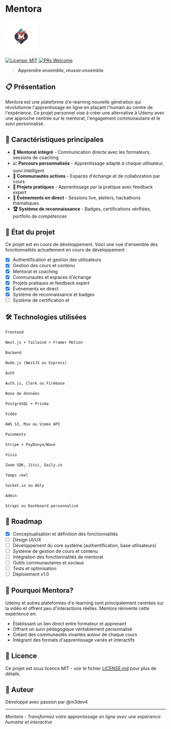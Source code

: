 # Mentora

![Mentora Logo](./mentorat.png)

[![License: MIT](https://img.shields.io/badge/License-MIT-yellow.svg)](https://opensource.org/licenses/MIT)
[![PRs Welcome](https://img.shields.io/badge/PRs-welcome-brightgreen.svg)](http://makeapullrequest.com)

> **Apprendre ensemble, réussir ensemble**

## 📋 Présentation

Mentora est une plateforme d'e-learning nouvelle génération qui révolutionne l'apprentissage en ligne en plaçant l'humain au centre de l'expérience. Ce projet personnel vise à créer une alternative à Udemy avec une approche centrée sur le mentorat, l'engagement communautaire et le suivi personnalisé.

## 🌟 Caractéristiques principales

- **🤝 Mentorat intégré** - Communication directe avec les formateurs, sessions de coaching
- **📈 Parcours personnalisés** - Apprentissage adapté à chaque utilisateur, suivi intelligent
- **👥 Communautés actives** - Espaces d'échange et de collaboration par cours
- **🎯 Projets pratiques** - Apprentissage par la pratique avec feedback expert
- **🔴 Événements en direct** - Sessions live, ateliers, hackathons thématiques
- **🏆 Système de reconnaissance** - Badges, certifications vérifiées, portfolio de compétences

## 🚀 État du projet

Ce projet est en cours de développement. Voici une vue d'ensemble des fonctionnalités actuellement en cours de développement :
- [x] Authentification et gestion des utilisateurs
- [x] Gestion des cours et contenu
- [x] Mentorat et coaching
- [x] Communautés et espaces d'échange
- [x] Projets pratiques et feedback expert
- [x] Événements en direct
- [x] Système de reconnaissance et badges
- [ ] Système de certification et 

## 🛠️ Technologies utilisées
```
Frontend

Next.js + Tailwind + Framer Motion

Backend

Node.js (NestJS ou Express)

Auth

Auth.js, Clerk ou Firebase

Base de données

PostgreSQL + Prisma

Vidéo

AWS S3, Mux ou Vimeo API

Paiements

Stripe + PayDunya/Wave

Visio

Zoom SDK, Jitsi, Daily.co

Temps réel

Socket.io ou Ably

Admin

Strapi ou Dashboard personnalisé
```

## 📝 Roadmap

- [x] Conceptualisation et définition des fonctionnalités
- [ ] Design UI/UX
- [ ] Développement du core système (authentification, base utilisateurs)
- [ ] Système de gestion de cours et contenu
- [ ] Intégration des fonctionnalités de mentorat
- [ ] Outils communautaires et sociaux
- [ ] Tests et optimisation
- [ ] Déploiement v1.0

## 🤔 Pourquoi Mentora?

Udemy et autres plateformes d'e-learning sont principalement centrées sur la vidéo et offrent peu d'interactions réelles. Mentora réinvente cette expérience en:

- Établissant un lien direct entre formateur et apprenant
- Offrant un suivi pédagogique véritablement personnalisé
- Créant des communautés vivantes autour de chaque cours
- Intégrant des formats d'apprentissage variés et interactifs

## 📄 Licence

Ce projet est sous licence MIT - voir le fichier [LICENSE.md](LICENSE.md) pour plus de détails.

## 👤 Auteur

Développé avec passion par @m3dev4

---

*Mentora - Transformez votre apprentissage en ligne avec une expérience humaine et interactive*